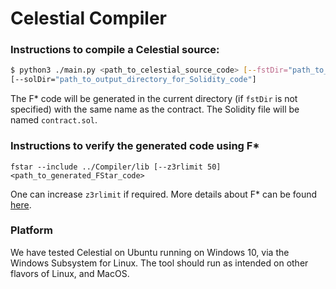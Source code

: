# Celestial Compiler
### Instructions to compile a Celestial source:
```sh
$ python3 ./main.py <path_to_celestial_source_code> [--fstDir="path_to_output_directory_for_FStar_code"]
[--solDir="path_to_output_directory_for_Solidity_code"] 
```

The F\* code will be generated in the current directory (if `fstDir` is not specified) with the same name as the contract. The Solidity file will be named `contract.sol`.

### Instructions to verify the generated code using F\*
```
fstar --include ../Compiler/lib [--z3rlimit 50] <path_to_generated_FStar_code>
```
One can increase ```z3rlimit``` if required. More details about F* can be found [here](https://github.com/FStarLang/FStar).

### Platform

We have tested Celestial on Ubuntu running on Windows 10, via the Windows Subsystem for Linux. The tool should run as intended on other flavors of Linux, and MacOS.